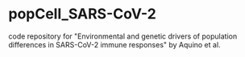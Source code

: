 # popCell_SARS-CoV-2
code repository for "Environmental and genetic drivers of population differences in SARS-CoV-2 immune responses" by Aquino et al. 
